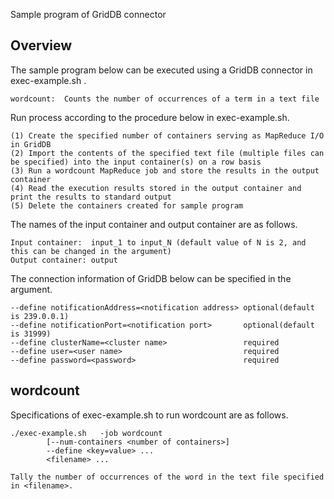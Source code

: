 Sample program of GridDB connector

## Overview

The sample program below can be executed using a GridDB connector in exec-example.sh
.

    wordcount:  Counts the number of occurrences of a term in a text file
                

Run process according to the procedure below in exec-example.sh.

    (1) Create the specified number of containers serving as MapReduce I/O in GridDB
    (2) Import the contents of the specified text file (multiple files can be specified) into the input container(s) on a row basis
    (3) Run a wordcount MapReduce job and store the results in the output container
    (4) Read the execution results stored in the output container and print the results to standard output
    (5) Delete the containers created for sample program

The names of the input container and output container are as follows.

    Input container:  input_1 to input_N (default value of N is 2, and this can be changed in the argument)
    Output container: output

The connection information of GridDB below can be specified in the argument.

    --define notificationAddress=<notification address> optional(default is 239.0.0.1)
    --define notificationPort=<notification port>       optional(default is 31999)
    --define clusterName=<cluster name>                 required
    --define user=<user name>                           required
    --define password=<password>                        required

## wordcount

Specifications of exec-example.sh to run wordcount are as follows.

    ./exec-example.sh   -job wordcount
            [--num-containers <number of containers>]
            --define <key=value> ...
            <filename> ...

    Tally the number of occurrences of the word in the text file specified in <filename>.
